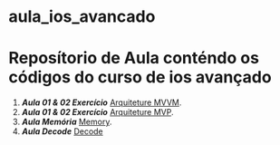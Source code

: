 # aula_ios_avancado

# Reposítorio de Aula conténdo os códigos do curso de ios avançado

1. ***Aula 01 & 02 Exercício*** [Arquiteture MVVM](https://github.com/jacksonsmith/aula_ios_avancado_exercicio_mvvm).
1. ***Aula 01 & 02  Exercício*** [Arquiteture MVP](https://github.com/jacksonsmith/aula_ios_avancado_exercicio_mvp).
2. ***Aula Memória*** [Memory](https://github.com/jacksonsmith/aula_ios_avancado_02).
3. ***Aula Decode*** [Decode](https://github.com/jacksonsmith/aula_ios_avancado_encode_decode)

